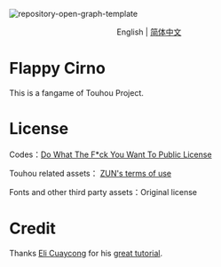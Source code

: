 

![repository-open-graph-template](https://user-images.githubusercontent.com/34388992/127737185-d8a0e478-cf9e-4463-8771-14860f43b49e.png)

<p align="center">
  <span>English</span> |
  <a href="https://github.com/net-oil-man/Flappy-Cirno/README-zh-CS.MD">简体中文</a>
</p>

# Flappy Cirno
This is a fangame of Touhou Project.



# License
Codes：[Do What The F*ck You Want To Public License](https://github.com/net-oil-man/Flappy-Cirno/blob/main/LICENSE)

Touhou related assets： [ZUN's terms of use](https://web.archive.org/web/20080724144606/http://www.geocities.co.jp/Playtown-Yoyo/1736/t-081-2.html)

Fonts and other third party assets：Original license

# Credit

Thanks [Eli Cuaycong](https://www.youtube.com/channel/UCoTXIeHJP7_PukZOCK2C2RA) for his [great tutorial](https://youtu.be/Kt1njjNGbSg).
